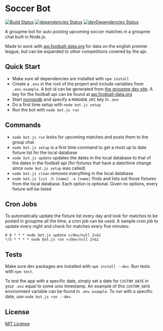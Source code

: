 # Soccer Bot

[![Build Status](https://travis-ci.org/noahbass/soccer-bot.svg?branch=master)](https://travis-ci.org/noahbass/soccer-bot) [![dependencies Status](https://david-dm.org/noahbass/soccer-bot/status.svg)](https://david-dm.org/noahbass/soccer-bot) [![devDependencies Status](https://david-dm.org/noahbass/soccer-bot/dev-status.svg)](https://david-dm.org/noahbass/soccer-bot?type=dev)

A groupme bot for auto posting upcoming soccer matches in a groupme chat built in Node.js.

Made to work with [api.football-data.org](https://api.football-data.org/) for data on the english premier league, but can be expanded to other competitions covered by the api.

## Quick Start

- Make sure all dependencies are installed with `npm install`
- Create a `.env` in the root of the project and include variables from `.env.example`. A bot id can be generated from [the groupme dev site](https://dev.groupme.com/bots). A key for the football api can be found at [api.football-data.org](http://api.football-data.org/)
- Start [mongodb](https://www.mongodb.com/download-center) and specify a `MONGODB_URI` key in `.env`  
- Do a first time setup with `node bot.js setup`
- Run the bot with `node bot.js run`

## Commands

- `node bot.js run` looks for upcoming matches and posts them to the group chat
- `node bot.js setup` is a first time command to get a most up to date fixture list for the local database
- `node bot.js update` updates the dates in the local database to that of the dates in the football api (for fixtures that have a date/time change since `node bot.js setup` was called)
- `node bot.js clean` removes everything in the local database
- `node bot.js list -h [name] -a [name]` finds and lists out those fixtures from the local database. Each option is optional. Given no options, every fixture will be listed

## Cron Jobs

To automatically update the fixture list every day and look for matches to be posted in groupme all the time, a cron job can be used. A sample cron job to update every night and check for matches every five minutes:

```
0 0 * * * node bot.js update >/dev/null 2>&1
*/5 * * * * node bot.js run >/dev/null 2>&1
```

## Tests

Make sure dev packages are installed with `npm install --dev`. Run tests with `npm test`.

To test the app with a specific date, simply set a date for `CUSTOM_DATE` in your `.env` equal to some unix timestamp. An example of this `CUSTOM_DATE` environment variable can be found in `.env.example`. To run with a specific date, use `node bot.js run --dev`.

## License

[MIT License](LICENSE.md)
